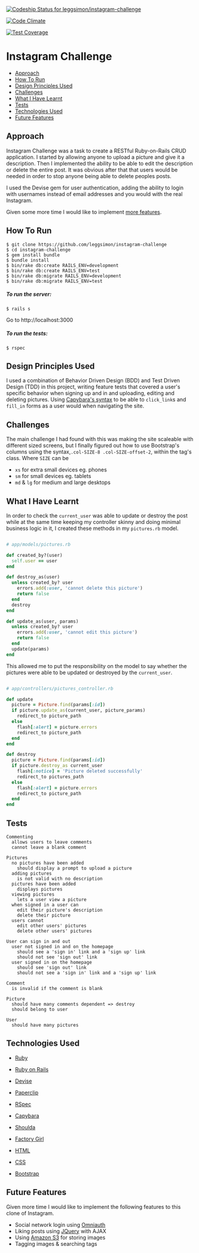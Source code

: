 [![Codeship Status for leggsimon/instagram-challenge](https://codeship.com/projects/2cb54010-3160-0133-e0ee-0a744e9a501a/status?branch=master)](https://codeship.com/projects/99699)

[![Code Climate](https://codeclimate.com/github/leggsimon/instagram-challenge/badges/gpa.svg)](https://codeclimate.com/github/leggsimon/instagram-challenge)

[![Test Coverage](https://codeclimate.com/github/leggsimon/instagram-challenge/badges/coverage.svg)](https://codeclimate.com/github/leggsimon/instagram-challenge/coverage)

# Instagram Challenge

- [Approach](#approach)
- [How To Run](#how-to-run)
- [Design Principles Used](#design-principles-used)
- [Challenges](#challenges)
- [What I Have Learnt](#what-i-have-learnt)
- [Tests](#tests)
- [Technologies Used](#technologies-used)
- [Future Features](#future-features)

## Approach

Instagram Challenge was a task to create a RESTful Ruby-on-Rails CRUD application.
I started by allowing anyone to upload a picture and give it a description. Then I implemented the ability to be able to edit the description or delete the entire post. It was obvious after that that users would be needed in order to stop anyone being able to delete peoples posts.

I used the Devise gem for user authentication, adding the ability to login with usernames instead of email addresses and you would with the real Instagram.

Given some more time I would like to implement [more features](#future-features).

## How To Run


```
$ git clone https://github.com/leggsimon/instagram-challenge
$ cd instagram-challenge
$ gem install bundle
$ bundle install
$ bin/rake db:create RAILS_ENV=development
$ bin/rake db:create RAILS_ENV=test
$ bin/rake db:migrate RAILS_ENV=development
$ bin/rake db:migrate RAILS_ENV=test
```

##### To run the server:

```
$ rails s
```
Go to http://localhost:3000

##### To run the tests:
```
$ rspec
```

## Design Principles Used

I used a combination of Behavior Driven Design (BDD) and Test Driven Design (TDD) in this project, writing feature tests that covered a user's specific behavior when signing up and in and uploading, editing and deleting pictures. Using [Capybara's syntax](https://github.com/jnicklas/capybara#the-dsl) to be able to `click_link`s and `fill_in` forms as a user would when navigating the site.

## Challenges

The main challenge I had found with this was making the site scaleable with different sized screens,  but I finally figured out how to use Bootstrap's columns using the syntax,`.col-SIZE-8 .col-SIZE-offset-2`, within the tag's class. Where `SIZE` can be

- `xs` for extra small devices eg. phones
- `sm` for small devices eg. tablets
- `md` & `lg` for medium and large desktops

## What I Have Learnt

In order to check the `current_user` was able to update or destroy the post while at the same time keeping my controller skinny and doing minimal business logic in it, I created these methods in my `pictures.rb` model.

```ruby

# app/models/pictures.rb

def created_by?(user)
  self.user == user
end

def destroy_as(user)
  unless created_by? user
    errors.add(:user, 'cannot delete this picture')
    return false
  end
  destroy
end

def update_as(user, params)
  unless created_by? user
    errors.add(:user, 'cannot edit this picture')
    return false
  end
  update(params)
end
```

This allowed me to put the responsibility on the model to say whether the pictures were able to be updated or destroyed by the `current_user`.


```ruby

# app/controllers/pictures_controller.rb

def update
  picture = Picture.find(params[:id])
  if picture.update_as(current_user, picture_params)
    redirect_to picture_path
  else
    flash[:alert] = picture.errors
    redirect_to picture_path
  end
end

def destroy
  picture = Picture.find(params[:id])
  if picture.destroy_as current_user
    flash[:notice] = 'Picture deleted successfully'
    redirect_to pictures_path
  else
    flash[:alert] = picture.errors
    redirect_to picture_path
  end
end
```


## Tests

```
Commenting
  allows users to leave comments
  cannot leave a blank comment

Pictures
  no pictures have been added
    should display a prompt to upload a picture
  adding pictures
    is not valid with no description
  pictures have been added
    displays pictures
  viewing pictures
    lets a user view a picture
  when signed in a user can
    edit their picture's description
    delete their picture
  users cannot
    edit other users' pictures
    delete other users' pictures

User can sign in and out
  user not signed in and on the homepage
    should see a 'sign in' link and a 'sign up' link
    should not see 'sign out' link
  user signed in on the homepage
    should see 'sign out' link
    should not see a 'sign in' link and a 'sign up' link

Comment
  is invalid if the comment is blank

Picture
  should have many comments dependent => destroy
  should belong to user

User
  should have many pictures
```

## Technologies Used

- [Ruby](https://www.ruby-lang.org)
- [Ruby on Rails](http://rubyonrails.org/)
- [Devise](https://github.com/plataformatec/devise)
- [Paperclip](https://github.com/thoughtbot/paperclip)


- [RSpec](https://relishapp.com/rspec)
- [Capybara](https://github.com/jnicklas/capybara)
- [Shoulda](https://github.com/thoughtbot/shoulda)
- [Factory Girl](https://github.com/thoughtbot/factory_girl)


- [HTML](http://www.w3schools.com/html/)
- [CSS](http://www.w3schools.com/css/)
- [Bootstrap](http://getbootstrap.com/)



## Future Features
Given more time I would like to implement the following features to this clone of Instagram.

- Social network login using [Omniauth](https://github.com/intridea/omniauth)
- Liking posts using [JQuery](http://jquery.com/) with AJAX
- Using [Amazon S3](https://aws.amazon.com/s3/) for storing images
- Tagging images & searching tags

